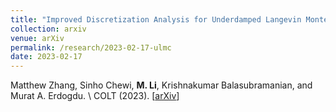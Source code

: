 ```yaml
---
title: "Improved Discretization Analysis for Underdamped Langevin Monte Carlo"
collection: arxiv
venue: arXiv 
permalink: /research/2023-02-17-ulmc
date: 2023-02-17
---
```


Matthew Zhang, Sinho Chewi, **M. Li**, Krishnakumar Balasubramanian, and Murat A. Erdogdu. \\
COLT (2023). 
\[[arXiv](https://arxiv.org/abs/2302.08049)\]
